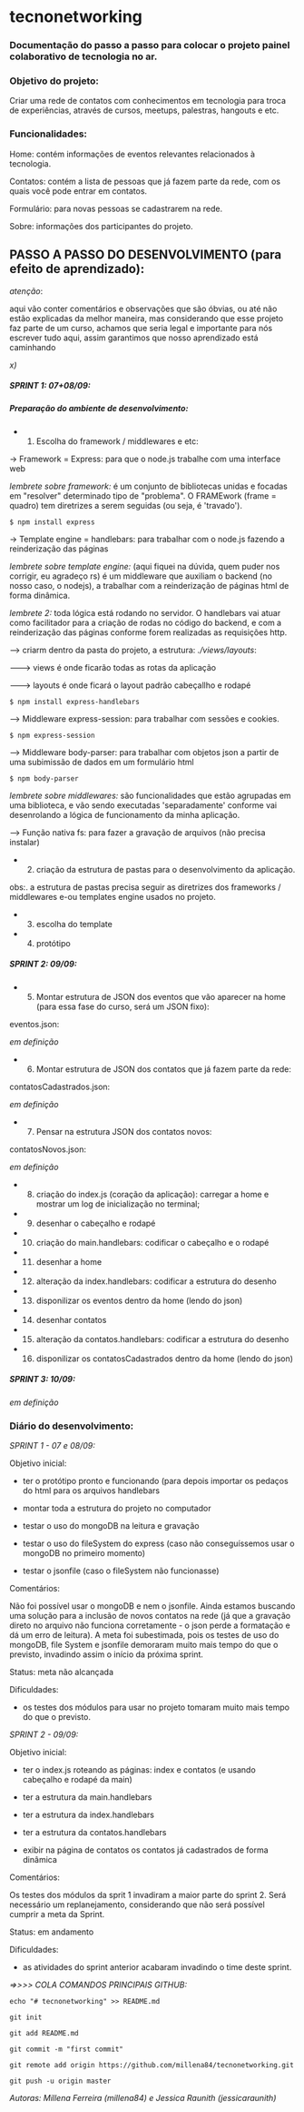 # tecnonetworking

### Documentação do passo a passo para colocar o projeto painel colaborativo de tecnologia no ar.

### Objetivo do projeto:
Criar uma rede de contatos com conhecimentos em tecnologia para troca de experiências, através de cursos, meetups, palestras, hangouts e etc.

### Funcionalidades:
Home: contém informações de eventos relevantes relacionados à tecnologia.

Contatos: contém a lista de pessoas que já fazem parte da rede, com os quais você pode entrar em contatos.

Formulário: para novas pessoas se cadastrarem na rede.

Sobre: informações dos participantes do projeto.

## PASSO A PASSO DO DESENVOLVIMENTO (para efeito de aprendizado):

*atenção*:

aqui vão conter comentários e observações que são óbvias, ou até não estão explicadas da melhor maneira, mas considerando que esse projeto faz parte de um curso, achamos que seria legal e importante para nós escrever tudo aqui, assim garantimos que nosso aprendizado está caminhando

*x)*


##### SPRINT 1: 07+08/09:


##### Preparação do ambiente de desenvolvimento:
* 1) Escolha do framework / middlewares e etc:

-> Framework = Express: para que o node.js trabalhe com uma interface web

*lembrete sobre framework:* é um conjunto de bibliotecas unidas e focadas em "resolver" determinado tipo de "problema". O FRAMEwork (frame = quadro) tem diretrizes a serem seguidas (ou seja, é 'travado').

`$ npm install express`

-> Template engine = handlebars: para trabalhar com o node.js fazendo a reinderização das páginas

*lembrete sobre template engine:* (aqui fiquei na dúvida, quem puder nos corrigir, eu agradeço rs) é um middleware que auxiliam o backend (no nosso caso, o nodejs), a trabalhar com a reinderização de páginas html de forma dinâmica.

*lembrete 2:* toda lógica está rodando no servidor. O handlebars vai atuar como facilitador para a criação de rodas no código do backend, e com a reinderização das páginas conforme forem realizadas as requisições http.

--> criarm dentro da pasta do projeto, a estrutura: *./views/layouts*:

---> views é onde ficarão todas as rotas da aplicação

---> layouts é onde ficará o layout padrão cabeçallho e rodapé

`$ npm install express-handlebars `


--> Middleware express-session: para trabalhar com sessões e cookies.

`$ npm express-session `

--> Middleware body-parser: para trabalhar com objetos json a partir de uma subimissão de dados em um formulário html

`$ npm body-parser`

*lembrete sobre middlewares:* são funcionalidades que estão agrupadas em uma biblioteca, e vão sendo executadas 'separadamente' conforme vai desenrolando a lógica de funcionamento da minha aplicação.

--> Função nativa fs: para fazer a gravação de arquivos (não precisa instalar)

* 2) criação da estrutura de pastas para o desenvolvimento da aplicação.

obs:. a estrutura de pastas precisa seguir as diretrizes dos frameworks / middlewares e-ou templates engine usados no projeto.

* 3) escolha do template

* 4) protótipo



##### SPRINT 2: 09/09:

* 5) Montar estrutura de JSON dos eventos que vão aparecer na home (para essa fase do curso, será um JSON fixo):

eventos.json:

*em definição*

* 6) Montar estrutura de JSON dos contatos que já fazem parte da rede:

contatosCadastrados.json:

*em definição*

* 7) Pensar na estrutura JSON dos contatos novos:

contatosNovos.json:

*em definição*

* 8) criação do index.js (coração da aplicação): carregar a home e mostrar um log de inicialização no terminal;

* 9) desenhar o cabeçalho e rodapé

* 10) criação do main.handlebars: codificar o cabeçalho e o rodapé

* 11) desenhar a home

* 12) alteração da index.handlebars: codificar a estrutura do desenho

* 13) disponilizar os eventos dentro da home (lendo do json)

* 14) desenhar contatos

* 15) alteração da contatos.handlebars: codificar a estrutura do desenho

* 16) disponilizar os contatosCadastrados dentro da home (lendo do json)


##### SPRINT 3: 10/09:

*em definição*



### Diário do desenvolvimento:


*SPRINT 1 - 07 e 08/09:*

Objetivo inicial:

* ter o protótipo pronto e funcionando (para depois importar os pedaços do html para os arquivos handlebars

* montar toda a estrutura do projeto no computador

* testar o uso do mongoDB na leitura e gravação

* testar o uso do fileSystem do express (caso não conseguíssemos usar o mongoDB no primeiro momento)

* testar o jsonfile (caso o fileSystem não funcionasse)

Comentários:

Não foi possível usar o mongoDB e nem o jsonfile. Ainda estamos buscando uma solução para a inclusão de novos contatos na rede (já que a gravação direto no arquivo não funciona corretamente - o json perde a formatação e dá um erro de leitura). A meta foi subestimada, pois os testes de uso do mongoDB, file System e jsonfile demoraram muito mais tempo do que o previsto, invadindo assim o início da próxima sprint.

Status: meta não alcançada

Dificuldades:

* os testes dos módulos para usar no projeto tomaram muito mais tempo do que o previsto.


*SPRINT 2 - 09/09:*

Objetivo inicial:

* ter o index.js roteando as páginas: index e contatos (e usando cabeçalho e rodapé da main)

* ter a estrutura da main.handlebars

* ter a estrutura da index.handlebars

* ter a estrutura da contatos.handlebars

* exibir na página de contatos os contatos já cadastrados de forma dinâmica

Comentários:

Os testes dos módulos da sprit 1 invadiram a maior parte do sprint 2. Será necessário um replanejamento, considerando que não será possível cumprir a meta da Sprint.

Status: em andamento

Dificuldades:

* as atividades do sprint anterior acabaram invadindo o time deste sprint.



*=>>>> COLA COMANDOS PRINCIPAIS GITHUB:*


`echo "# tecnonetworking" >> README.md`

`git init`

`git add README.md`

`git commit -m "first commit"`

`git remote add origin https://github.com/millena84/tecnonetworking.git`

`git push -u origin master`

*Autoras: Millena Ferreira (millena84) e Jessica Raunith (jessicaraunith)*
